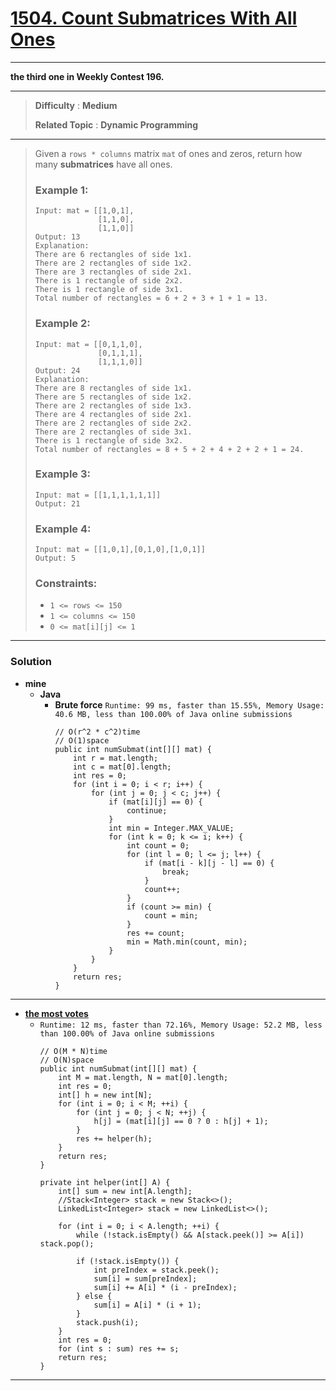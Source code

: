 # [1504. Count Submatrices With All Ones](https://leetcode.com/problems/count-submatrices-with-all-ones/)
---

**the third one in Weekly Contest 196.**

---

> **Difficulty** : **Medium**
>
> **Related Topic** : **Dynamic Programming**

---


> Given a `rows * columns` matrix `mat` of ones and zeros, return how many **submatrices** have all ones.
>
>
>
> ### Example 1:
> ```
> Input: mat = [[1,0,1],
>               [1,1,0],
>               [1,1,0]]
> Output: 13
> Explanation:
> There are 6 rectangles of side 1x1.
> There are 2 rectangles of side 1x2.
> There are 3 rectangles of side 2x1.
> There is 1 rectangle of side 2x2.
> There is 1 rectangle of side 3x1.
> Total number of rectangles = 6 + 2 + 3 + 1 + 1 = 13.
> ```
>
> ### Example 2:
> ```
> Input: mat = [[0,1,1,0],
>               [0,1,1,1],
>               [1,1,1,0]]
> Output: 24
> Explanation:
> There are 8 rectangles of side 1x1.
> There are 5 rectangles of side 1x2.
> There are 2 rectangles of side 1x3.
> There are 4 rectangles of side 2x1.
> There are 2 rectangles of side 2x2.
> There are 2 rectangles of side 3x1.
> There is 1 rectangle of side 3x2.
> Total number of rectangles = 8 + 5 + 2 + 4 + 2 + 2 + 1 = 24.
> ```
>
> ### Example 3:
> ```
> Input: mat = [[1,1,1,1,1,1]]
> Output: 21
> ```
>
> ### Example 4:
> ```
> Input: mat = [[1,0,1],[0,1,0],[1,0,1]]
> Output: 5
> ```
>
> ### Constraints:
> * `1 <= rows <= 150`
> * `1 <= columns <= 150`
> * `0 <= mat[i][j] <= 1`

---

### Solution
* **mine**
  * **Java**
    * **Brute force** `Runtime: 99 ms, faster than 15.55%, Memory Usage: 40.6 MB, less than 100.00% of Java online submissions`
      ```
      // O(r^2 * c^2)time
      // O(1)space
      public int numSubmat(int[][] mat) {
          int r = mat.length;
          int c = mat[0].length;
          int res = 0;
          for (int i = 0; i < r; i++) {
              for (int j = 0; j < c; j++) {
                  if (mat[i][j] == 0) {
                      continue;
                  }
                  int min = Integer.MAX_VALUE;
                  for (int k = 0; k <= i; k++) {
                      int count = 0;
                      for (int l = 0; l <= j; l++) {
                          if (mat[i - k][j - l] == 0) {
                              break;
                          }
                          count++;
                      }
                      if (count >= min) {
                          count = min;
                      }
                      res += count;
                      min = Math.min(count, min);
                  }
              }
          }
          return res;
      }
      ```
  
---

* **[the most votes](https://leetcode.com/problems/count-submatrices-with-all-ones/discuss/720265/Java-Detailed-Explanation-From-O(MNM)-to-O(MN)-by-using-Stack)**
  * `Runtime: 12 ms, faster than 72.16%, Memory Usage: 52.2 MB, less than 100.00% of Java online submissions`
    ```
    // O(M * N)time
    // O(N)space
    public int numSubmat(int[][] mat) {
        int M = mat.length, N = mat[0].length;
        int res = 0;
        int[] h = new int[N];
        for (int i = 0; i < M; ++i) {
            for (int j = 0; j < N; ++j) {
                h[j] = (mat[i][j] == 0 ? 0 : h[j] + 1);
            }
            res += helper(h);
        }
        return res;
    }

    private int helper(int[] A) {
        int[] sum = new int[A.length];
        //Stack<Integer> stack = new Stack<>();
        LinkedList<Integer> stack = new LinkedList<>();
        
        for (int i = 0; i < A.length; ++i) {
            while (!stack.isEmpty() && A[stack.peek()] >= A[i]) stack.pop();

            if (!stack.isEmpty()) {
                int preIndex = stack.peek();
                sum[i] = sum[preIndex];
                sum[i] += A[i] * (i - preIndex);
            } else {
                sum[i] = A[i] * (i + 1);
            }
            stack.push(i);
        }
        int res = 0;
        for (int s : sum) res += s;
        return res;
    }
    ```
    
    
---

